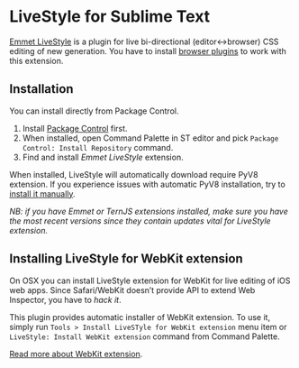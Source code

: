# LiveStyle for Sublime Text

[Emmet LiveStyle](http://livestyle.emmet.io) is a plugin for live bi-directional (editor↔browser) CSS editing of new generation. You have to install [browser plugins](http://livestyle.emmet.io/install/) to work with this extension.

## Installation

You can install directly from Package Control.

1. Install [Package Control](http://wbond.net/sublime_packages/package_control/installation) first.
2. When installed, open Command Palette in ST editor and pick `Package Control: Install Repository` command.
3. Find and install *Emmet LiveStyle* extension.

When installed, LiveStyle will automatically download require PyV8 extension. If you experience issues with automatic PyV8 installation, try to [install it manually](https://github.com/emmetio/pyv8-binaries#manual-installation).

*NB: if you have Emmet or TernJS extensions installed, make sure you have the most recent versions since they contain updates vital for LiveStyle extension.*

## Installing LiveStyle for WebKit extension

On OSX you can install LiveStyle extension for WebKit for live editing of iOS web apps. Since Safari/WebKit doesn’t provide API to extend Web Inspector, you have to *hack it*. 

This plugin provides automatic installer of WebKit extension. To use it, simply run `Tools > Install LiveSTyle for WebKit extension` menu item or `LiveStyle: Install WebKit extension` command from Command Palette.

[Read more about WebKit extension](http://livestyle.emmet.io/install/#safari-extension).